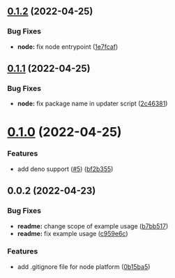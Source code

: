 ## [0.1.2](https://github.com/grammyjs/create-grammy/compare/0.1.1...0.1.2) (2022-04-25)


### Bug Fixes

* **node:** fix node entrypoint ([1e7fcaf](https://github.com/grammyjs/create-grammy/commit/1e7fcafab851e1b66a8f4ce59f4beac8f4389c1b))



## [0.1.1](https://github.com/grammyjs/create-grammy/compare/0.1.0...0.1.1) (2022-04-25)


### Bug Fixes

* **node:** fix package name in updater script ([2c46381](https://github.com/grammyjs/create-grammy/commit/2c46381d28bf5a2e69b9da3cc3d44b54a7a5fdf6))



# [0.1.0](https://github.com/grammyjs/create-grammy/compare/0.0.2...0.1.0) (2022-04-25)


### Features

* add deno support ([#5](https://github.com/grammyjs/create-grammy/issues/5)) ([bf2b355](https://github.com/grammyjs/create-grammy/commit/bf2b355f59d59e0a04283d749c9ec74b22e88ba8))



## 0.0.2 (2022-04-23)


### Bug Fixes

* **readme:** change scope of example usage ([b7bb517](https://github.com/grammyjs/create-grammy/commit/b7bb517f2f2754e657cd062658b1c06c473125f4))
* **readme:** fix example usage ([c959e6c](https://github.com/grammyjs/create-grammy/commit/c959e6c78c72fe55ce941bc4321ede27dd0ca341))


### Features

* add .gitignore file for node platform ([0b15ba5](https://github.com/grammyjs/create-grammy/commit/0b15ba55526a20ec616872f6dfd36444412d08ea))



